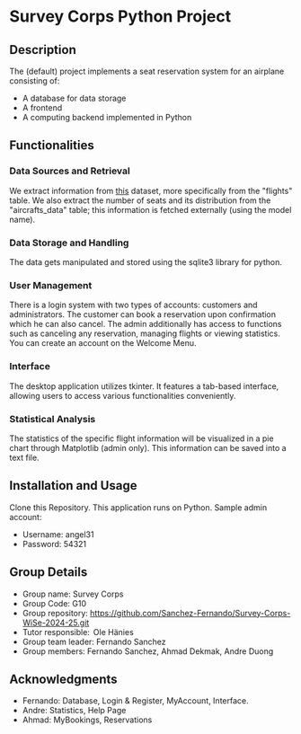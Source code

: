 # Survey Corps Python Project

## Description
The (default) project implements a seat reservation system for an airplane consisting of:
- A database for data storage
- A frontend
- A computing backend implemented in Python
## Functionalities

### Data Sources and Retrieval
We extract information from [this](https://www.kaggle.com/datasets/saadharoon27/airlines-dataset) dataset, more specifically from the "flights" table. 
We also extract the number of seats and its distribution from the "aircrafts_data" table; this information is fetched externally (using the model name).
### Data Storage and Handling
The data gets manipulated and stored using the sqlite3 library for python.
### User Management
There is a login system with two types of accounts: customers and administrators. The customer can book a reservation upon confirmation which he can also cancel. The admin additionally has access to functions such as canceling any reservation, managing flights or viewing statistics. You can create an account on the Welcome Menu.
### Interface
The desktop application utilizes tkinter. It features a tab-based interface, allowing users to access various functionalities conveniently.
### Statistical Analysis
The statistics of the specific flight information will be visualized in a pie chart through Matplotlib (admin only).
This information can be saved into a text file.

## Installation and Usage
Clone this Repository.
This application runs on Python.
Sample admin account: 
- Username: angel31
- Password: 54321

## Group Details
- Group name: Survey Corps
- Group Code: G10
- Group repository: https://github.com/Sanchez-Fernando/Survey-Corps-WiSe-2024-25.git
- Tutor responsible:  Ole Hänies
- Group team leader: Fernando Sanchez
- Group members: Fernando Sanchez, Ahmad Dekmak, Andre Duong

## Acknowledgments
- Fernando: Database, Login & Register, MyAccount, Interface.
- Andre: Statistics, Help Page
- Ahmad: MyBookings, Reservations
